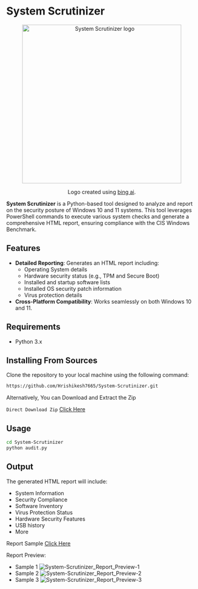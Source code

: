 # System Scrutinizer

<p align="center">
  <picture>
    <img width="420" height="420" src="../resources/logo.png" alt="System Scrutinizer logo" unselectable="on">
  </picture>
  <div align="center">Logo created using <a href="https://www.bing.com/images/">bing ai</a>.</div>
</p>

**System Scrutinizer** is a Python-based tool designed to analyze and report on the security posture of Windows 10 and 11 systems. This tool leverages PowerShell commands to execute various system checks and generate a comprehensive HTML report, ensuring compliance with the CIS Windows Benchmark.

## Features

- **Detailed Reporting**: Generates an HTML report including:
  - Operating System details
  - Hardware security status (e.g., TPM and Secure Boot)
  - Installed and startup software lists
  - Installed OS security patch information
  - Virus protection details
- **Cross-Platform Compatibility**: Works seamlessly on both Windows 10 and 11.

## Requirements

- Python 3.x

## Installing From Sources
Clone the repository to your local machine using the following command:
```bash
https://github.com/Hrishikesh7665/System-Scrutinizer.git
```
Alternatively, You can Download and Extract the Zip

`Direct Download Zip` [Click Here](https://github.com/Hrishikesh7665/System-Scrutinizer/archive/refs/heads/main.zip)

## Usage
  ```bash
  cd System-Scrutinizer
  python audit.py
  ```

## Output
The generated HTML report will include:

- System Information
- Security Compliance
- Software Inventory
- Virus Protection Status
- Hardware Security Features
- USB history
- More

Report Sample [Click Here](https://github.com/Hrishikesh7665/System-Scrutinizer/blob/resources/DESKTOP_T40RSIR_final_report_20-26-49-31-10-2024.html)

Report Preview:
- Sample 1
  ![System-Scrutinizer_Report_Preview-1](../resources/Screenshots/System-Scrutinizer_Report_Preview-1.png)
- Sample 2
  ![System-Scrutinizer_Report_Preview-2](../resources/Screenshots/System-Scrutinizer_Report_Preview-2.png)
- Sample 3
  ![System-Scrutinizer_Report_Preview-3](../resources/Screenshots/System-Scrutinizer_Report_Preview-3.png)

